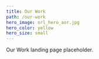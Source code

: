 ```yaml
---
title: Our Work
path: /our-work
hero_image: nrl_hero_aor.jpg
hero_color: yellow
hero_size: small
---
```

Our Work landing page placeholder.
